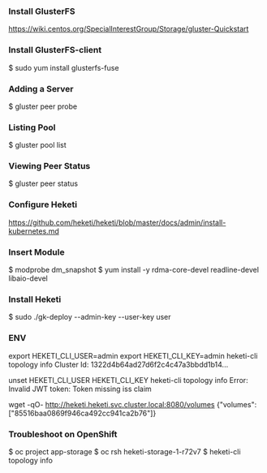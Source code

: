 ### Install GlusterFS

https://wiki.centos.org/SpecialInterestGroup/Storage/gluster-Quickstart

### Install GlusterFS-client

$ sudo yum install glusterfs-fuse

### Adding a Server

$ gluster peer probe <server>

### Listing Pool

$ gluster pool list

### Viewing Peer Status

$ gluster peer status


### Configure Heketi

https://github.com/heketi/heketi/blob/master/docs/admin/install-kubernetes.md

### Insert Module

$ modprobe dm_snapshot
$ yum install -y rdma-core-devel readline-devel libaio-devel

### Install Heketi

$ sudo ./gk-deploy  --admin-key --user-key user


### ENV

export HEKETI_CLI_USER=admin
export HEKETI_CLI_KEY=admin
heketi-cli topology info
Cluster Id: 1322d4b64ad27d6f2c4c47a3bbdd1b14...

unset HEKETI_CLI_USER HEKETI_CLI_KEY
heketi-cli topology info
Error: Invalid JWT token: Token missing iss claim


wget -qO- http://heketi.heketi.svc.cluster.local:8080/volumes
{"volumes":["85516baa0869f946ca492cc941ca2b76"]}

### Troubleshoot on OpenShift

$ oc project app-storage
$ oc rsh heketi-storage-1-r72v7
$ heketi-cli topology info
